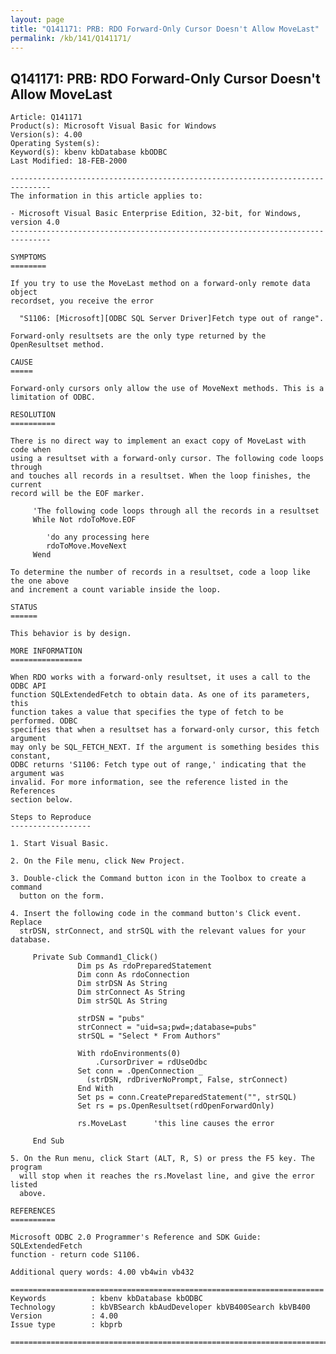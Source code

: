 ```yaml
---
layout: page
title: "Q141171: PRB: RDO Forward-Only Cursor Doesn't Allow MoveLast"
permalink: /kb/141/Q141171/
---
```


## Q141171: PRB: RDO Forward-Only Cursor Doesn't Allow MoveLast

	Article: Q141171
	Product(s): Microsoft Visual Basic for Windows
	Version(s): 4.00
	Operating System(s): 
	Keyword(s): kbenv kbDatabase kbODBC
	Last Modified: 18-FEB-2000
	
	-------------------------------------------------------------------------------
	The information in this article applies to:
	
	- Microsoft Visual Basic Enterprise Edition, 32-bit, for Windows, version 4.0 
	-------------------------------------------------------------------------------
	
	SYMPTOMS
	========
	
	If you try to use the MoveLast method on a forward-only remote data object
	recordset, you receive the error
	
	  "S1106: [Microsoft][ODBC SQL Server Driver]Fetch type out of range".
	
	Forward-only resultsets are the only type returned by the OpenResultset method.
	
	CAUSE
	=====
	
	Forward-only cursors only allow the use of MoveNext methods. This is a
	limitation of ODBC.
	
	RESOLUTION
	==========
	
	There is no direct way to implement an exact copy of MoveLast with code when
	using a resultset with a forward-only cursor. The following code loops through
	and touches all records in a resultset. When the loop finishes, the current
	record will be the EOF marker.
	
	     'The following code loops through all the records in a resultset
	     While Not rdoToMove.EOF
	
	        'do any processing here
	        rdoToMove.MoveNext
	     Wend
	
	To determine the number of records in a resultset, code a loop like the one above
	and increment a count variable inside the loop.
	
	STATUS
	======
	
	This behavior is by design.
	
	MORE INFORMATION
	================
	
	When RDO works with a forward-only resultset, it uses a call to the ODBC API
	function SQLExtendedFetch to obtain data. As one of its parameters, this
	function takes a value that specifies the type of fetch to be performed. ODBC
	specifies that when a resultset has a forward-only cursor, this fetch argument
	may only be SQL_FETCH_NEXT. If the argument is something besides this constant,
	ODBC returns 'S1106: Fetch type out of range,' indicating that the argument was
	invalid. For more information, see the reference listed in the References
	section below.
	
	Steps to Reproduce
	------------------
	
	1. Start Visual Basic.
	
	2. On the File menu, click New Project.
	
	3. Double-click the Command button icon in the Toolbox to create a command
	  button on the form.
	
	4. Insert the following code in the command button's Click event. Replace
	  strDSN, strConnect, and strSQL with the relevant values for your database.
	
	     Private Sub Command1_Click()
	               Dim ps As rdoPreparedStatement
	               Dim conn As rdoConnection
	               Dim strDSN As String
	               Dim strConnect As String
	               Dim strSQL As String
	
	               strDSN = "pubs"
	               strConnect = "uid=sa;pwd=;database=pubs"
	               strSQL = "Select * From Authors"
	
	               With rdoEnvironments(0)
	                   .CursorDriver = rdUseOdbc
	               Set conn = .OpenConnection _
	                 (strDSN, rdDriverNoPrompt, False, strConnect)
	               End With
	               Set ps = conn.CreatePreparedStatement("", strSQL)
	               Set rs = ps.OpenResultset(rdOpenForwardOnly)
	
	               rs.MoveLast      'this line causes the error
	
	     End Sub
	
	5. On the Run menu, click Start (ALT, R, S) or press the F5 key. The program
	  will stop when it reaches the rs.Movelast line, and give the error listed
	  above.
	
	REFERENCES
	==========
	
	Microsoft ODBC 2.0 Programmer's Reference and SDK Guide: SQLExtendedFetch
	function - return code S1106.
	
	Additional query words: 4.00 vb4win vb432
	
	======================================================================
	Keywords          : kbenv kbDatabase kbODBC 
	Technology        : kbVBSearch kbAudDeveloper kbVB400Search kbVB400
	Version           : 4.00
	Issue type        : kbprb
	
	=============================================================================
	
